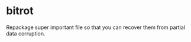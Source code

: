 # bitrot
Repackage super important file so that you can recover them from partial data corruption. 
